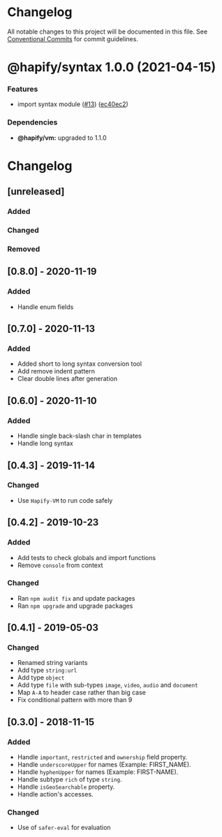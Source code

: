 # Changelog

All notable changes to this project will be documented in this file. See
[Conventional Commits](https://conventionalcommits.org) for commit guidelines.

# @hapify/syntax 1.0.0 (2021-04-15)


### Features

* import syntax module ([#13](https://github.com/hapify/hapify/issues/13)) ([ec40ec2](https://github.com/hapify/hapify/commit/ec40ec22fc8171512c1e7c8fd7e3f159a6097098))





### Dependencies

* **@hapify/vm:** upgraded to 1.1.0

# Changelog

## [unreleased]

### Added

### Changed

### Removed

## [0.8.0] - 2020-11-19

### Added

- Handle enum fields

## [0.7.0] - 2020-11-13

### Added

- Added short to long syntax conversion tool
- Add remove indent pattern
- Clear double lines after generation

## [0.6.0] - 2020-11-10

### Added
- Handle single back-slash char in templates
- Handle long syntax

## [0.4.3] - 2019-11-14

### Changed
- Use `Hapify-VM` to run code safely

## [0.4.2] - 2019-10-23

### Added
- Add tests to check globals and import functions
- Remove `console` from context

### Changed
- Ran `npm audit fix` and update packages
- Ran `npm upgrade` and upgrade packages

## [0.4.1] - 2019-05-03

### Changed
- Renamed string variants
- Add type `string:url`
- Add type `object`
- Add type `file` with sub-types `image`, `video`, `audio` and `document`
- Map `A-A` to header case rather than big case
- Fix conditional pattern with more than 9

## [0.3.0] - 2018-11-15

### Added
- Handle `important`, `restricted` and `ownership` field property.
- Handle `underscoreUpper` for names (Example: FIRST_NAME).
- Handle `hyphenUpper` for names (Example: FIRST-NAME).
- Handle subtype `rich` of type `string`.
- Handle `isGeoSearchable` property.
- Handle action's accesses.

### Changed
- Use of `safer-eval` for evaluation
